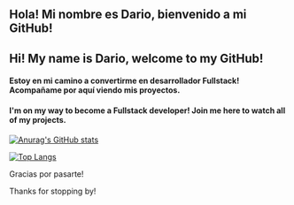 ## Hola! Mi nombre es Dario, bienvenido a mi GitHub!
## Hi! My name is Dario, welcome to my GitHub!

#### Estoy en mi camino a convertirme en desarrollador Fullstack! Acompañame por aquí viendo mis proyectos.

#### I'm on my way to become a Fullstack developer! Join me here to watch all of my projects.

[![Anurag's GitHub stats](https://github-readme-stats.vercel.app/api?username=yagamiar15&theme=cobalt)](https://github.com/anuraghazra/github-readme-stats)

[![Top Langs](https://github-readme-stats.vercel.app/api/top-langs/?username=yagamiar15&theme=cobalt&layout=compact)](https://github.com/anuraghazra/github-readme-stats)



Gracias por pasarte!

Thanks for stopping by!


